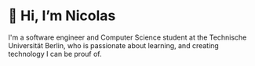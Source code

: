 # 👋 Hi, I’m Nicolas

I'm a software engineer and Computer Science student at the Technische Universität Berlin,
who is passionate about learning, and creating technology I can be prouf of. 

<!---
dahbar/dahbar is a ✨ special ✨ repository because its `README.md` (this file) appears on your GitHub profile.
You can click the Preview link to take a look at your changes.
--->
